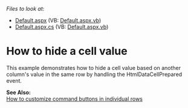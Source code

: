 <!-- default file list -->
*Files to look at*:

* [Default.aspx](./CS/HideColumnCellValues/Default.aspx) (VB: [Default.aspx.vb](./VB/HideColumnCellValues/Default.aspx.vb))
* [Default.aspx.cs](./CS/HideColumnCellValues/Default.aspx.cs) (VB: [Default.aspx.vb](./VB/HideColumnCellValues/Default.aspx.vb))
<!-- default file list end -->
# How to hide a cell value


<p>This example demonstrates how to hide a cell value based on another column's value in the same row by handling the HtmlDataCellPrepared event.</p><p><strong>See Also:</strong><br />
<a href="https://www.devexpress.com/Support/Center/p/E366">How to customize command buttons in individual rows</a></p>

<br/>


